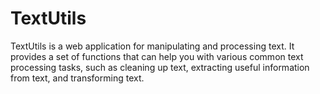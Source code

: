 # TextUtils

TextUtils is a web application for manipulating and processing text. It provides a set of functions that can help you with various common text processing tasks, such as cleaning up text, extracting useful information from text, and transforming text.
